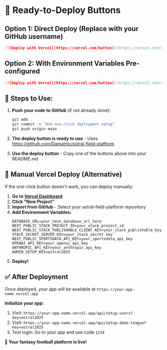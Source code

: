 # 🚀 Ready-to-Deploy Buttons

## Option 1: Direct Deploy (Replace with your GitHub username)
```markdown
[![Deploy with Vercel](https://vercel.com/button)](https://vercel.com/new/clone?repository-url=https://github.com/Damatnic/astral-field-platform)
```

## Option 2: With Environment Variables Pre-configured
```markdown
[![Deploy with Vercel](https://vercel.com/button)](https://vercel.com/new/clone?repository-url=https://github.com/Damatnic/astral-field-platform&env=DATABASE_URL,NEXT_PUBLIC_STACK_PROJECT_ID,NEXT_PUBLIC_STACK_PUBLISHABLE_CLIENT_KEY,STACK_SECRET_SERVER_KEY,NEXT_PUBLIC_SPORTSDATA_API_KEY,OPENAI_API_KEY,ANTHROPIC_API_KEY,ADMIN_SETUP_KEY)
```

## 📝 Steps to Use:

1. **Push your code to GitHub** (if not already done):
   ```bash
   git add .
   git commit -m "Add one-click deployment setup"
   git push origin main
   ```

2. **The deploy button is ready to use** - Uses https://github.com/Damatnic/astral-field-platform

3. **Use the deploy button** - Copy one of the buttons above into your README.md

## 🔧 Manual Vercel Deploy (Alternative)

If the one-click button doesn't work, you can deploy manually:

1. **Go to [Vercel Dashboard](https://vercel.com/dashboard)**
2. **Click "New Project"**
3. **Import from GitHub** - Select your astral-field-platform repository
4. **Add Environment Variables:**
   ```
   DATABASE_URL=your_neon_database_url_here
   NEXT_PUBLIC_STACK_PROJECT_ID=your_stack_project_id
   NEXT_PUBLIC_STACK_PUBLISHABLE_CLIENT_KEY=your_stack_publishable_key
   STACK_SECRET_SERVER_KEY=your_stack_secret_key
   NEXT_PUBLIC_SPORTSDATA_API_KEY=your_sportsdata_api_key
   OPENAI_API_KEY=your_openai_api_key
   ANTHROPIC_API_KEY=your_anthropic_api_key
   ADMIN_SETUP_KEY=astral2025
   ```
5. **Deploy!**

## ✅ After Deployment

Once deployed, your app will be available at `https://your-app-name.vercel.app`

**Initialize your app:**
1. Visit: `https://your-app-name.vercel.app/api/setup-users?key=astral2025`
2. Visit: `https://your-app-name.vercel.app/api/setup-demo-league?key=astral2025`
3. Test login: Go to your app and use code `1234`

**🎉 Your fantasy football platform is live!**